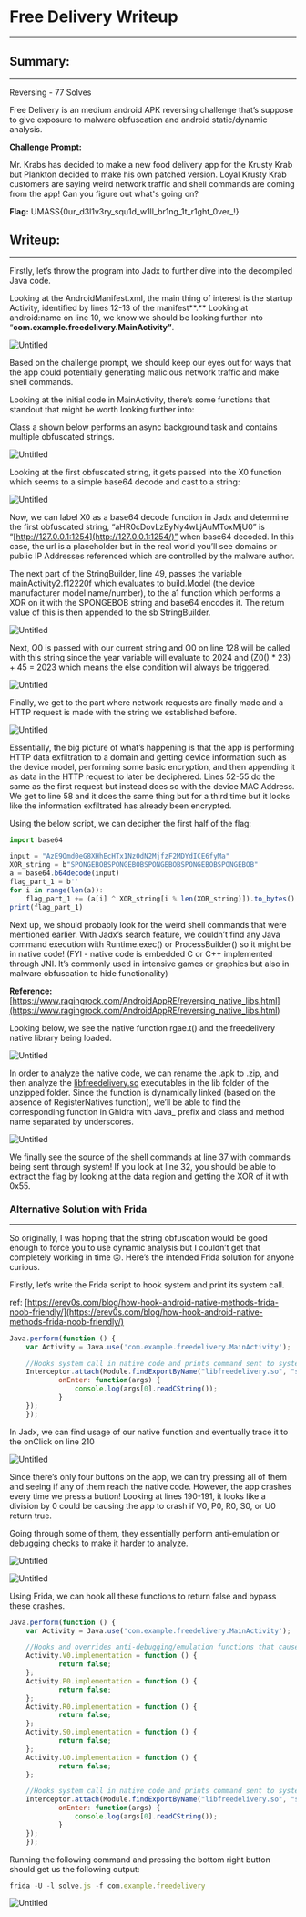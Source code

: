 # Free Delivery Writeup

---

## Summary:

---

Reversing - 77 Solves

Free Delivery is an medium android APK reversing challenge that’s suppose to give exposure to malware obfuscation and android static/dynamic analysis. 

**Challenge Prompt:** 

Mr. Krabs has decided to make a new food delivery app for the Krusty Krab but Plankton decided to make his own patched version. Loyal Krusty Krab customers are saying weird network traffic and shell commands are coming from the app! Can you figure out what's going on?

**Flag:** UMASS{0ur_d3l1v3ry_squ1d_w1ll_br1ng_1t_r1ght_0ver_!}

## Writeup:

---

Firstly, let’s throw the program into Jadx to further dive into the decompiled Java code. 

Looking at the AndroidManifest.xml, the main thing of interest is the startup Activity, identified by lines 12-13 of the manifest**.** Looking at android:name on line 10, we know we should be looking further into “**com.example.freedelivery.MainActivity”**. 

![Untitled](images/Untitled.png)

Based on the challenge prompt, we should keep our eyes out for ways that the app could potentially generating malicious network traffic and make shell commands. 

Looking at the initial code in MainActivity, there’s some functions that standout that might be worth looking further into: 

Class a shown below performs an async background task and contains multiple obfuscated strings. 

![Untitled](images/Untitled%201.png)

Looking at the first obfuscated string, it gets passed into the X0 function which seems to a simple base64 decode and cast to a string:

![Untitled](images/Untitled%202.png)

Now, we can label X0 as a base64 decode function in Jadx and determine the first obfuscated string, “aHR0cDovLzEyNy4wLjAuMToxMjU0” is “[http://127.0.0.1:1254](http://127.0.0.1:1254/)” when base64 decoded. In this case, the url is a placeholder but in the real world you’ll see domains or public IP Addresses referenced which are controlled by the malware author. 

The next part of the StringBuilder, line 49, passes the variable mainActivity2.f12220f which evaluates to build.Model (the device manufacturer model name/number), to the a1 function which performs a XOR on it with the SPONGEBOB string and base64 encodes it. The return value of this is then appended to the sb StringBuilder. 

![Untitled](images/Untitled%203.png)

Next, Q0 is passed with our current string and O0 on line 128 will be called with this string since the year variable will evaluate to 2024 and (Z0() * 23) + 45 = 2023 which means the else condition will always be triggered.

![Untitled](images/Untitled%204.png)

Finally, we get to the part where network requests are finally made and a HTTP request is made with the string we established before.

![Untitled](images/Untitled%205.png)

Essentially, the big picture of what’s happening is that the app is performing HTTP data exfiltration to a domain and getting device information such as the device model, performing some basic encryption, and then appending it as data in the HTTP request to later be deciphered. Lines 52-55 do the same as the first request but instead does so with the device MAC Address. We get to line 58 and it does the same thing but for a third time but it looks like the information exfiltrated has already been encrypted. 

Using the below script, we can decipher the first half of the flag:

```jsx
import base64

input = "AzE9Omd0eG8XHhEcHTx1Nz0dN2MjfzF2MDYdICE6fyMa"
XOR_string = b"SPONGEBOBSPONGEBOBSPONGEBOBSPONGEBOBSPONGEBOB"
a = base64.b64decode(input)
flag_part_1 = b''
for i in range(len(a)):
    flag_part_1 += (a[i] ^ XOR_string[i % len(XOR_string)]).to_bytes()
print(flag_part_1)
```

Next up, we should probably look for the weird shell commands that were mentioned earlier. With Jadx’s search feature, we couldn’t find any Java command execution with Runtime.exec() or ProcessBuilder() so it might be in native code! (FYI - native code is embedded C or C++ implemented through JNI. It’s commonly used in intensive games or graphics but also in malware obfuscation to hide functionality) 

**Reference:** [https://www.ragingrock.com/AndroidAppRE/reversing_native_libs.html](https://www.ragingrock.com/AndroidAppRE/reversing_native_libs.html)

Looking below, we see the native function rgae.t() and the freedelivery native library being loaded.

![Untitled](images/Untitled%206.png)

In order to analyze the native code, we can rename the .apk to .zip, and then analyze the [libfreedelivery.so](http://libfreedelivery.so) executables in the lib folder of the unzipped folder. Since the function is dynamically linked (based on the absence of RegisterNatives function), we’ll be able to find the corresponding function in Ghidra with Java_ prefix and class and method name separated by underscores. 

![Untitled](images/Untitled%207.png)

We finally see the source of the shell commands at line 37 with commands being sent through system! If you look at line 32, you should be able to extract the flag by looking at the data region and getting the XOR of it with 0x55. 

### Alternative Solution with Frida

---

So originally, I was hoping that the string obfuscation would be good enough to force you to use dynamic analysis but I couldn’t get that completely working in time 🙃. Here’s the intended Frida solution for anyone curious. 

Firstly, let’s write the Frida script to hook system and print its system call. 

ref: [https://erev0s.com/blog/how-hook-android-native-methods-frida-noob-friendly/](https://erev0s.com/blog/how-hook-android-native-methods-frida-noob-friendly/)

```jsx
Java.perform(function () {  
	var Activity = Java.use('com.example.freedelivery.MainActivity');

	//Hooks system call in native code and prints command sent to system
  	Interceptor.attach(Module.findExportByName("libfreedelivery.so", "system"), {
    		onEnter: function(args) {
        		console.log(args[0].readCString());
    		}
	});
	});
```

In Jadx, we can find usage of our native function and eventually trace it to the onClick on line 210

![Untitled](images/Untitled%208.png)

Since there’s only four buttons on the app, we can try pressing all of them and seeing if any of them reach the native code. However, the app crashes every time we press a button! Looking at lines 190-191, it looks like a division by 0 could be causing the app to crash if V0, P0, R0, S0, or U0 return true. 

Going through some of them, they essentially perform anti-emulation or debugging checks to make it harder to analyze. 

![Untitled](images/Untitled%209.png)

![Untitled](images/Untitled%2010.png)

Using Frida, we can hook all these functions to return false and bypass these crashes. 

```jsx
Java.perform(function () {  
	var Activity = Java.use('com.example.freedelivery.MainActivity');

	//Hooks and overrides anti-debugging/emulation functions that cause app to crash
	Activity.V0.implementation = function () {
    		return false;
 	};
  	Activity.P0.implementation = function () {
    		return false;
  	};
	Activity.R0.implementation = function () {
    		return false;
  	};
  	Activity.S0.implementation = function () {
    		return false;
  	};
  	Activity.U0.implementation = function () {
    		return false;
  	};

	//Hooks system call in native code and prints command sent to system
  	Interceptor.attach(Module.findExportByName("libfreedelivery.so", "system"), {
    		onEnter: function(args) {
        		console.log(args[0].readCString());
    		}
	});
	});
```

Running the following command and pressing the bottom right button should get us the following output:

```jsx
frida -U -l solve.js -f com.example.freedelivery
```

![Untitled](images/Untitled%2011.png)
